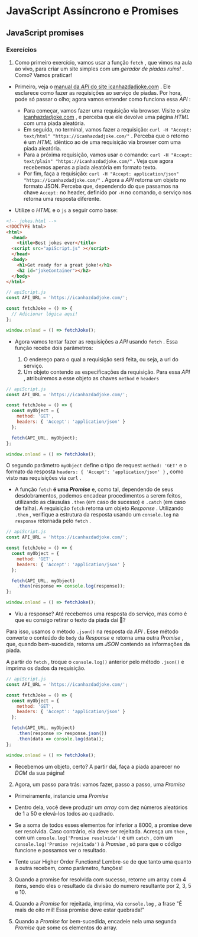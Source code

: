 # JavaScript Assíncrono e Promises
## JavaScript promises
### Exercícios
1.  Como primeiro exercício, vamos usar a função  `fetch`  , que vimos na aula ao vivo, para criar um site simples com um  _gerador de piadas ruins!_ . Como? Vamos praticar!

-   Primeiro, veja o  [manual da  _API_ do site icanhazdadjoke.com](https://icanhazdadjoke.com/api) . Ele esclarece como fazer as requisições ao serviço de piadas. Por hora, pode só passar o olho; agora vamos entender como funciona essa  _API_ :
    
    -   Para começar, vamos fazer uma requisição via browser. Visite o site  [icanhazdadjoke.com](https://icanhazdadjoke.com/api) , e perceba que ele devolve uma página  _HTML_ com uma piada aleatória.
    -   Em seguida, no terminal, vamos fazer a requisição:  `curl -H "Accept: text/html" "https://icanhazdadjoke.com/"`  . Perceba que o retorno é um  _HTML_ idêntico ao de uma requisição via browser com uma piada aleatória.
    -   Para a próxima requisição, vamos usar o comando:  `curl -H "Accept: text/plain" "https://icanhazdadjoke.com/"`  . Veja que agora recebemos apenas a piada aleatória em formato texto.
    -   Por fim, faça a requisição:  `curl -H "Accept: application/json" "https://icanhazdadjoke.com/"`  . Agora a  _API_ retorna um objeto no formato JSON. Perceba que, dependendo do que passamos na chave  `Accept:`  no header, definido por  `-H`  no comando, o serviço nos retorna uma resposta diferente.
-   Utilize o  _HTML_ e o  `js`  a seguir como base:
    


```html
<!-- jokes.html -->
<!DOCTYPE html>
<html>
  <head>
    <title>Best jokes ever</title>
  <script src="apiScript.js" ></script>
  </head>
  <body>
    <h1>Get ready for a great joke!</h1>
    <h2 id="jokeContainer"></h2>
  </body>
</html>
```

```javascript
// apiScript.js
const API_URL = 'https://icanhazdadjoke.com/';

const fetchJoke = () => {
  // Adicionar lógica aqui!
};

window.onload = () => fetchJoke();
```

-   Agora vamos tentar fazer as requisições a  _API_ usando  `fetch`  . Essa função recebe dois parâmetros:
    
    1.  O endereço para o qual a requisição será feita, ou seja, a url do serviço.
    2.  Um objeto contendo as especificações da requisição. Para essa  _API_ , atribuiremos a esse objeto as chaves  `method`  e  `headers`



```javascript
// apiScript.js     
const API_URL = 'https://icanhazdadjoke.com/';

const fetchJoke = () => {
  const myObject = {
    method: 'GET',
    headers: { 'Accept': 'application/json' }
  };

  fetch(API_URL, myObject);
};

window.onload = () => fetchJoke();
```

O segundo parâmetro  `myObject`  define o tipo de request  `method: 'GET'`  e o formato da resposta  `headers: { 'Accept': 'application/json' }`  , como visto nas requisições via  `curl`  .

-   A função  `fetch`  **é uma  _Promise_** e, como tal, dependendo de seus desdobramentos, podemos encadear procedimentos a serem feitos, utilizando as cláusulas  `.then`  (em caso de sucesso) e  `.catch`  (em caso de falha). A requisição  `fetch`  retorna um objeto  _Response_ . Utilizando  `.then`  , verifique a estrutura da resposta usando um  `console.log`  na  `response`  retornada pelo  `fetch`  .


```javascript
// apiScript.js     
const API_URL = 'https://icanhazdadjoke.com/';

const fetchJoke = () => {
  const myObject = {
    method: 'GET',
    headers: { 'Accept': 'application/json' }
  };

  fetch(API_URL, myObject)
    .then(response => console.log(response));
};

window.onload = () => fetchJoke();
```

-   Viu a response? Até recebemos uma resposta do serviço, mas como é que eu consigo retirar o texto da piada daí 🤔?

Para isso, usamos o método  `.json()`  na resposta da  _API_ . Esse método converte o conteúdo do  `body`  da  _Response_ e retorna uma outra  _Promise_ , que, quando bem-sucedida, retorna um  _JSON_ contendo as informações da piada.

A partir do  `fetch`  , troque o  `console.log()`  anterior pelo método  `.json()`  e imprima os dados da requisição.



```javascript
// apiScript.js     
const API_URL = 'https://icanhazdadjoke.com/';

const fetchJoke = () => {
  const myObject = {
    method: 'GET',
    headers: { 'Accept': 'application/json' }
  };

  fetch(API_URL, myObject)
    .then(response => response.json())
    .then(data => console.log(data));
};

window.onload = () => fetchJoke();
```

-   Recebemos um objeto, certo? A partir daí, faça a piada aparecer no  _DOM_ da sua página!

2.  Agora, um passo para trás: vamos fazer, passo a passo, uma  _Promise_

-   Primeiramente, instancie uma  _Promise_
    
-   Dentro dela, você deve produzir um  _array_ com dez números aleatórios de 1 a 50 e elevá-los todos ao quadrado.
    
-   Se a soma de todos esses elementos for inferior a 8000, a promise deve ser resolvida. Caso contrário, ela deve ser rejeitada. Acresça um  `then`  , com um  `console.log('Promise resolvida')`  e um  `catch`  , com um  `console.log('Promise rejeitada')`  à  _Promise_ , só para que o código funcione e possamos ver o resultado.
    
-   Tente usar Higher Order Functions! Lembre-se de que tanto uma quanto a outra recebem, como parâmetro, funções!
    

3.  Quando a promise for resolvida com sucesso, retorne um array com 4 itens, sendo eles o resultado da divisão do numero resultante por 2, 3, 5 e 10.
    
4.  Quando a  _Promise_ for rejeitada, imprima, via  `console.log`  , a frase "É mais de oito mil! Essa promise deve estar quebrada!"
    
5.  Quando a  _Promise_ for bem-sucedida, encadeie nela uma segunda  _Promise_ que some os elementos do array.
